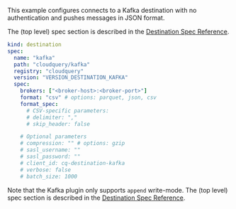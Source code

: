 This example configures connects to a Kafka destination with no authentication and pushes messages in JSON format.

The (top level) spec section is described in the [Destination Spec Reference](/docs/reference/destination-spec).

```yaml copy
kind: destination
spec:
  name: "kafka"
  path: "cloudquery/kafka"
  registry: "cloudquery"
  version: "VERSION_DESTINATION_KAFKA"
  spec:
    brokers: ["<broker-host>:<broker-port>"]
    format: "csv" # options: parquet, json, csv
    format_spec:
      # CSV-specific parameters:
      # delimiter: ","
      # skip_header: false

    # Optional parameters
    # compression: "" # options: gzip
    # sasl_username: ""
    # sasl_password: ""
    # client_id: cq-destination-kafka
    # verbose: false
    # batch_size: 1000
```

Note that the Kafka plugin only supports `append` write-mode. The (top level) spec section is described in the [Destination Spec Reference](/docs/reference/destination-spec).
